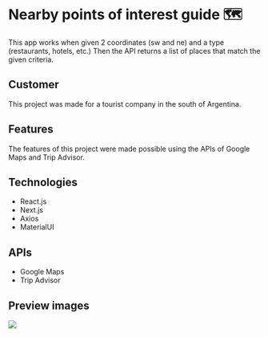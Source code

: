 # Nearby points of interest guide 🗺
This app works when given 2 coordinates (sw and ne) and a type (restaurants, hotels, etc.) 
Then the API returns a list of places that match the given criteria.

## Customer
This project was made for a tourist company in the south of Argentina. 

## Features
The features of this project were made possible using the APIs of Google Maps and Trip Advisor.

## Technologies
- React.js
- Next.js
- Axios
- MaterialUI

## APIs
- Google Maps
- Trip Advisor

## Preview images
<img src="https://raw.githubusercontent.com/Lautaroef/nearby-points-of-interest/main/images/home.png"/>

